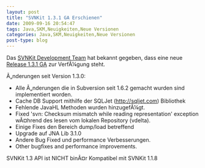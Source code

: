 ```yaml
---
layout: post
title: "SVNKit 1.3.1 GA Erschienen"
date: 2009-09-16 20:54:47
tags: Java,SKM,Neuigkeiten,Neue Versionen
categories: Java,SKM,Neuigkeiten,Neue Versionen
post-type: blog
---
```

Das <a href="http://www.svnkit.com">SVNKit Development Team</a> hat bekannt gegeben, dass eine neue <a href="http://www.nabble.com/-ANN--SVNKit-1.3.1-(GA)-is-available.-td25461911.html">Release 1.3.1 GA</a> zur VerfÃ¼gung steht.</br>
<p>Ã„nderungen seit Version 1.3.0:</p>
<ul>
<li>Alle Ã„nderungen die in Subversion seit 1.6.2 gemacht wurden sind implementiert worden.</li>
<li>Cache DB Support mithilfe der SQLJet (<a href="http://sqljet.com">http://sqljet.com</a>) Bibliothek</li>
<li>Fehlende JavaHL Methoden wurden hinzugefÃ¼gt.</li>
<li>Fixed 'svn: Checksum mismatch while reading representation' exception 
wÃ¤hrend des lesen vom lokalen Repository (vdelta).</li>
<li>Einige Fixes den Bereich dump/load betreffend</li>
<li>Upgrade auf JNA Lib 3.1.0</li>
<li>Andere Bug Fixed und performance Verbesserungen.</li>
<li>Other bugfixes and performance improvements.</li>
</ul>
<p>SVNKit 1.3 API ist NICHT binÃ¤r Kompatibel mit SVNKit 1.1.8</p>
